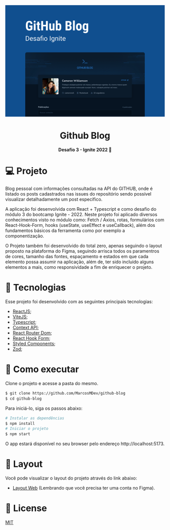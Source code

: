 <div align='center'>
  <img src="./src/assets/capa-github-blog.png" alt="">
</div>

<h1 align='center'>
Github Blog
</h1>

<h4 align='center'>
Desafio 3 - Ignite 2022 🚀
</h4>

 # 💻 Projeto

Blog pessoal com informações consultadas na API do GITHUB, onde é listado os posts cadastrados nas issues do repositório sendo possível visualizar detalhadamente um post especifico.

A aplicação foi desenvolvida com React + Typescript e como desafio do módulo 3 do bootcamp Ignite - 2022. Neste projeto foi aplicado diversos conhecimentos visto no módulo como: Fetch / Axios, rotas, formulários com React-Hook-Form, hooks (useState, useEffect e useCallback), além dos fundamentos básicos da ferramenta como por exemplo a componentização.

O Projeto também foi desenvolvido do total zero, apenas seguindo o layout proposto na plataforma do Figma, seguindo arrisca todos os paramentros de cores, tamanho das fontes, espaçamento e estados em que cada elemento possa assumir na aplicação, além de, ter sido incluído alguns elementos a mais, como responsividade a fim de enriquecer o projeto.
 
 # 🧪 Tecnologias

Esse projeto foi desenvolvido com as seguintes principais tecnologias:
- [ReactJS](https://pt-br.reactjs.org/);
- [ViteJS](https://vitejs.dev/);
- [Typescript](https://www.typescriptlang.org/);
- [Context API](https://pt-br.reactjs.org/docs/context.html);
- [React Router Dom](https://v5.reactrouter.com/web/guides/quick-start);
- [React Hook Form](https://react-hook-form.com/);
- [Styled Components](https://styled-components.com/);
- [Zod](https://github.com/colinhacks/zod);

# 🚀 Como executar

Clone o projeto e acesse a pasta do mesmo.

```bash
$ git clone https://github.com/MarcosMDev/github-blog
$ cd github-blog
```
Para iniciá-lo, siga os passos abaixo:
```bash
# Instalar as dependências
$ npm install
# Iniciar o projeto
$ npm start
```
O app estará disponível no seu browser pelo endereço http://localhost:5173.

# 🎨 Layout
Você pode visualizar o layout do projeto através do link abaixo:
- [Layout Web](https://www.figma.com/file/8TcMUD9IMgfs15sueQO564/GitHub-Blog-(Community)?node-id=2%3A1550&t=H7Va6raWKBL8ipHx-1) (Lembrando que você precisa ter uma conta no Figma).

# 📃 License
[MIT](https://choosealicense.com/licenses/mit/)
